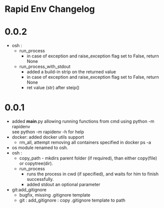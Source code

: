 # Rapid Env Changelog

# 0.0.2
- osh : 
    - run_process 
        - in case of exception and raise_exception flag set to False, return None 
    - run_process_with_stdout 
        - added a build-in strip on the returned value
        - in case of exception and raise_exception flag set to False, return None 
        - ret value (str) after steip()

# 0.0.1
- added __main__.py allowing running functions from cmd using python -m rapidenv  
  see python -m rapidenv -h for help
- docker: added docker utils support
    - rm_all, attempt removing all containers specified in docker ps -a 
- os module renamed to osh.
- osh :  
    - copy_path - mkdirs parent folder (if required), than either copy(file) or copytree(dir).
    - run_process 
        - runs the process in cwd (if specified), and waits for him to finish successfully.
        - added stdout an optional parameter
- git:add_gitignore 
    - bugfix, missing .gitignore template
    - git : add_gitignore : copy .gitignore template to path
